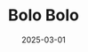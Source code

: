 ---
title: Bolo Bolo
address: 10 rue Saint-Augustin, 75002 Paris
date: 2025-03-01
ratings:
- 4
foodtags:
- hongkongais
countrycodes:
- CHN
cover: DSC04960
---